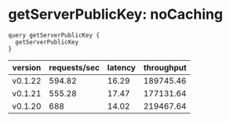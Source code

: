 # getServerPublicKey: noCaching

```gql
query getServerPublicKey {
  getServerPublicKey
}
```

| version | requests/sec | latency | throughput |
| ------- | ------------ | ------- | ---------- |
| v0.1.22 | 594.82       | 16.29   | 189745.46  |
| v0.1.21 | 555.28       | 17.47   | 177131.64  |
| v0.1.20 | 688          | 14.02   | 219467.64  |